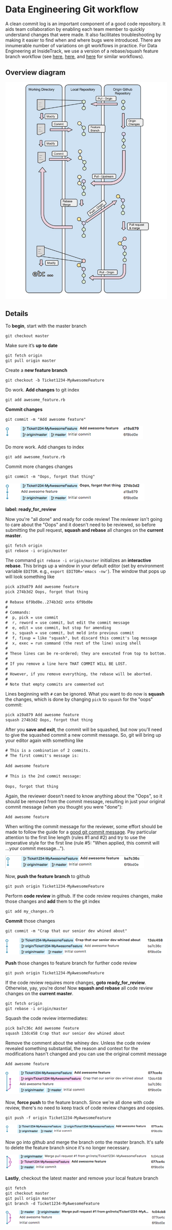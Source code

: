 # Data Engineering Git workflow



A clean commit log is an important component of a good code repository.  It aids
team collaboration by enabling each team member to quickly understand changes
that were made.  It also facilitates troubleshooting by making it easier to
find when and where bugs were introduced.  There are innumerable number of
variations on git workflows in practice.  For Data Engineering at InsideTrack,
we use a version of a rebase/squash feature branch workflow (see
[here](https://www.atlassian.com/git/tutorials/comparing-workflows/feature-branch-workflow),
[here](https://randyfay.com/content/rebase-workflow-git),
and [here](http://reinh.com/blog/2009/03/02/a-git-workflow-for-agile-teams.html)
for similar workflows).

## Overview diagram

![DE git workflow diagram](images/de_git_workflow_diagram.jpg)

## Details

To **begin**, start with the master branch

````
git checkout master
````

Make sure it’s **up to date**

````
git fetch origin
git pull origin master
````

Create a **new feature branch**

````
git checkout -b Ticket1234-MyAwesomeFeature
````

Do work.  **Add changes** to git index
````
git add awesome_feature.rb
````

**Commit changes**

````
git commit -m "Add awesome feature"
````
![commit changes](images/1-commit_changes.png)


Do more work.  Add changes to index

````
git add awesome_feature.rb
````

Commit more changes changes

````
git commit -m "Oops, forgot that thing"
````
![oops changes](images/2-oops_commit.png)

**label: ready_for_review**

Now you're "all done" and ready for code review!  The reviewer isn't going to
care about the "Oops" and it doesn't need to be reviewed, so before submitting
the pull request, **squash and rebase** all changes on the **current master**.

````
git fetch origin
git rebase -i origin/master
````

The command `git rebase -i origin/master` initializes an **interactive rebase**.
This brings up a window in your default editor (set by environment variable
`EDITOR`.  e.g., `export EDITOR='emacs -nw'`).  The window that pops up will look
something like

````
pick a19a879 Add awesome feature
pick 274b3d2 Oops, forgot that thing

# Rebase 6f9bd0e..274b3d2 onto 6f9bd0e
#
# Commands:
#  p, pick = use commit
#  r, reword = use commit, but edit the commit message
#  e, edit = use commit, but stop for amending
#  s, squash = use commit, but meld into previous commit
#  f, fixup = like "squash", but discard this commit's log message
#  x, exec = run command (the rest of the line) using shell
#
# These lines can be re-ordered; they are executed from top to bottom.
#
# If you remove a line here THAT COMMIT WILL BE LOST.
#
# However, if you remove everything, the rebase will be aborted.
#
# Note that empty commits are commented out
````

Lines beginning with `#` can be ignored.  What you want to do now is **squash**
the changes, which is done by changing `pick` to `squash` for the "oops" commit:

````
pick a19a879 Add awesome feature
squash 274b3d2 Oops, forgot that thing
````

After you **save and exit**, the commit will be squashed, but now you'll need
to give the squashed commit a new commit message.  So, git will bring up
your editor again with something like

````
# This is a combination of 2 commits.
# The first commit's message is:

Add awesome feature

# This is the 2nd commit message:

Oops, forgot that thing
````

Again, the reviewer doesn't need to know anything about the "Oops", so it
should be removed from the commit message, resulting in just your original
commit message (when you thought you were "done"):

````
Add awesome feature
````

When writing the commit message for the reviewer, some effort should be made
to follow the guide for a [good git commit message](http://chris.beams.io/posts/git-commit/).
Pay particular attention to the first line length (rules #1 and #2) and
try to use the imperative style for the first line (rule #5: "When applied,
this commit will ...your commit message...").

![squash rebase](images/3-squash_rebase.png)


Now, **push the feature branch** to github

````
git push origin Ticket1234-MyAwesomeFeature
````

Perform **code review** in github.  If the code review requires changes,
make those changes and **add** them to the git index

````
git add my_changes.rb
````


**Commit** those changes

````
git commit -m "Crap that our senior dev whined about"
````

![add crap](images/4-add_crap_after_code_review.png)

**Push** those changes to feature branch for further code review

````
git push origin Ticket1234-MyAwesomeFeature
````

If the code review requires more changes, **goto ready_for_review**.  Otherwise,
yay, you're done!  Now **squash and rebase** all code review changes on
the **current master**.

````
git fetch origin
git rebase -i origin/master
````

Squash the code review intermediates:

````
pick ba7c36c Add awesome feature
squash 13dc458 Crap that our senior dev whined about
````

Remove the comment about the whiney dev.  Unless the code review revealed something
substantial, the reason and context for the modifications hasn't changed and you
can use the original commit message

````
Add awesome feature
````

![squashed code review](images/5-squashed_code_review.png)


Now, **force push** to the feature branch.  Since we're all done
with code review, there's no need to keep track of code review changes and
oopsies.

````
git push -f origin Ticket1234-MyAwesomeFeature
````

![force push origin](images/6-force_push_origin.png)

Now go into github and merge the branch onto the master branch.  It's safe
to delete the feature branch since it's no longer necessary.

![merge feature](images/7-merge_feature.png)


**Lastly**, checkout the latest master and remove your local feature branch

````
git fetch
git checkout master
git pull origin master
git branch -d Ticket1234-MyAwesomeFeature
````

![delete_local_feature](images/8-delete_local_feature.png)
